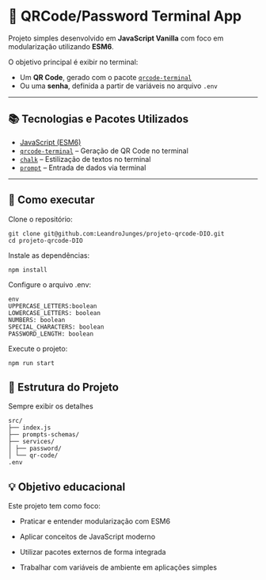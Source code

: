 
# 🔐 QRCode/Password Terminal App

Projeto simples desenvolvido em **JavaScript Vanilla** com foco em modularização utilizando **ESM6**.

O objetivo principal é exibir no terminal:
- Um **QR Code**, gerado com o pacote [`qrcode-terminal`](https://www.npmjs.com/package/qrcode-terminal)
- Ou uma **senha**, definida a partir de variáveis no arquivo `.env`

---

## 📚 Tecnologias e Pacotes Utilizados

- [JavaScript (ESM6)](https://developer.mozilla.org/en-US/docs/Web/JavaScript/Guide/Modules)
- [`qrcode-terminal`](https://www.npmjs.com/package/qrcode-terminal) – Geração de QR Code no terminal
- [`chalk`](https://www.npmjs.com/package/chalk) – Estilização de textos no terminal
- [`prompt`](https://www.npmjs.com/package/prompt) – Entrada de dados via terminal


---

## 🚀 Como executar

Clone o repositório:
   ```
   git clone git@github.com:LeandroJunges/projeto-qrcode-DIO.git
   cd projeto-qrcode-DIO
   ```




Instale as dependências:

```
npm install
```


Configure o arquivo .env:

```
env
UPPERCASE_LETTERS:boolean
LOWERCASE_LETTERS: boolean
NUMBERS: boolean
SPECIAL_CHARACTERS: boolean
PASSWORD_LENGTH: boolean
```

Execute o projeto:

```
npm run start
```

## 🧩 Estrutura do Projeto

Sempre exibir os detalhes

```
src/
├── index.js
├── prompts-schemas/
├── services/
│ ├── password/
│ └── qr-code/
.env
```

## 💡 Objetivo educacional
Este projeto tem como foco:

- Praticar e entender modularização com ESM6

- Aplicar conceitos de JavaScript moderno

- Utilizar pacotes externos de forma integrada

- Trabalhar com variáveis de ambiente em aplicações simples